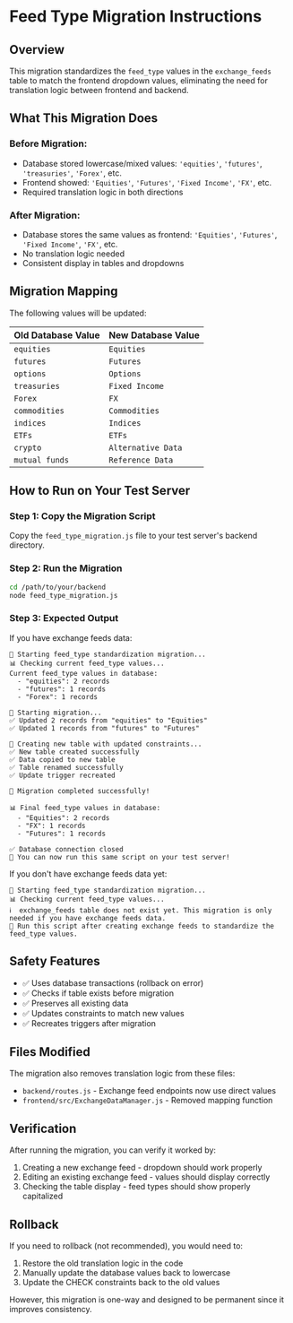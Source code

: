 # Feed Type Migration Instructions

## Overview
This migration standardizes the `feed_type` values in the `exchange_feeds` table to match the frontend dropdown values, eliminating the need for translation logic between frontend and backend.

## What This Migration Does

### Before Migration:
- Database stored lowercase/mixed values: `'equities'`, `'futures'`, `'treasuries'`, `'Forex'`, etc.
- Frontend showed: `'Equities'`, `'Futures'`, `'Fixed Income'`, `'FX'`, etc.
- Required translation logic in both directions

### After Migration:
- Database stores the same values as frontend: `'Equities'`, `'Futures'`, `'Fixed Income'`, `'FX'`, etc.
- No translation logic needed
- Consistent display in tables and dropdowns

## Migration Mapping
The following values will be updated:

| Old Database Value | New Database Value |
|-------------------|-------------------|
| `equities` | `Equities` |
| `futures` | `Futures` |
| `options` | `Options` |
| `treasuries` | `Fixed Income` |
| `Forex` | `FX` |
| `commodities` | `Commodities` |
| `indices` | `Indices` |
| `ETFs` | `ETFs` |
| `crypto` | `Alternative Data` |
| `mutual funds` | `Reference Data` |

## How to Run on Your Test Server

### Step 1: Copy the Migration Script
Copy the `feed_type_migration.js` file to your test server's backend directory.

### Step 2: Run the Migration
```bash
cd /path/to/your/backend
node feed_type_migration.js
```

### Step 3: Expected Output
If you have exchange feeds data:
```
🔄 Starting feed_type standardization migration...
📊 Checking current feed_type values...
Current feed_type values in database:
  - "equities": 2 records
  - "futures": 1 records
  - "Forex": 1 records

🔄 Starting migration...
✅ Updated 2 records from "equities" to "Equities"
✅ Updated 1 records from "futures" to "Futures"

🔄 Creating new table with updated constraints...
✅ New table created successfully
✅ Data copied to new table
✅ Table renamed successfully
✅ Update trigger recreated

🎉 Migration completed successfully!

📊 Final feed_type values in database:
  - "Equities": 2 records
  - "FX": 1 records
  - "Futures": 1 records

✅ Database connection closed
🎯 You can now run this same script on your test server!
```

If you don't have exchange feeds data yet:
```
🔄 Starting feed_type standardization migration...
📊 Checking current feed_type values...
ℹ️  exchange_feeds table does not exist yet. This migration is only needed if you have exchange feeds data.
🎯 Run this script after creating exchange feeds to standardize the feed_type values.
```

## Safety Features
- ✅ Uses database transactions (rollback on error)
- ✅ Checks if table exists before migration
- ✅ Preserves all existing data
- ✅ Updates constraints to match new values
- ✅ Recreates triggers after migration

## Files Modified
The migration also removes translation logic from these files:
- `backend/routes.js` - Exchange feed endpoints now use direct values
- `frontend/src/ExchangeDataManager.js` - Removed mapping function

## Verification
After running the migration, you can verify it worked by:
1. Creating a new exchange feed - dropdown should work properly
2. Editing an existing exchange feed - values should display correctly
3. Checking the table display - feed types should show properly capitalized

## Rollback
If you need to rollback (not recommended), you would need to:
1. Restore the old translation logic in the code
2. Manually update the database values back to lowercase
3. Update the CHECK constraints back to the old values

However, this migration is one-way and designed to be permanent since it improves consistency. 